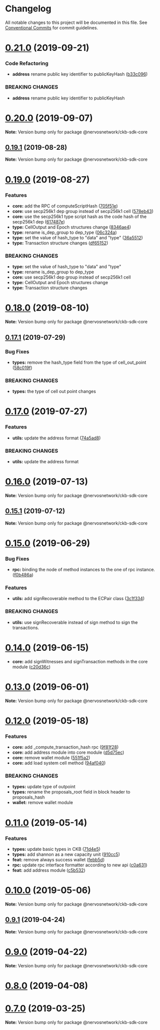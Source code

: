 # Changelog

All notable changes to this project will be documented in this file.
See [Conventional Commits](https://conventionalcommits.org) for commit guidelines.

# [0.21.0](https://github.com/nervosnetwork/ckb-sdk-js/compare/v0.20.0...v0.21.0) (2019-09-21)


### Code Refactoring

* **address** rename public key identifier to publicKeyHash ([b33c096](https://github.com/nervosnetwork/ckb-sdk-js/commit/b33c096))


### BREAKING CHANGES

* **address** rename public key identifier to publicKeyHash





# [0.20.0](https://github.com/nervosnetwork/ckb-sdk-js/compare/v0.19.1...v0.20.0) (2019-09-07)

**Note:** Version bump only for package @nervosnetwork/ckb-sdk-core





## [0.19.1](https://github.com/nervosnetwork/ckb-sdk-js/compare/v0.19.0...v0.19.1) (2019-08-28)

**Note:** Version bump only for package @nervosnetwork/ckb-sdk-core





# [0.19.0](https://github.com/nervosnetwork/ckb-sdk-js/compare/v0.18.0...v0.19.0) (2019-08-27)


### Features

* **core:** add the RPC of computeScriptHash ([705f51e](https://github.com/nervosnetwork/ckb-sdk-js/commit/705f51e))
* **core:** use secp256k1 dep group instead of secp256k1 cell ([578eb43](https://github.com/nervosnetwork/ckb-sdk-js/commit/578eb43))
* **core:** use the secp256k1 type script hash as the code hash of the secp256k1 dep ([617487e](https://github.com/nervosnetwork/ckb-sdk-js/commit/617487e))
* **type:** CellOutput and Epoch structures change ([8346ae4](https://github.com/nervosnetwork/ckb-sdk-js/commit/8346ae4))
* **type:** rename is_dep_group to dep_type ([06c324a](https://github.com/nervosnetwork/ckb-sdk-js/commit/06c324a))
* **type:** set the value of hash_type to "data" and "type" ([36a5512](https://github.com/nervosnetwork/ckb-sdk-js/commit/36a5512))
* **type:** Transaction structure changes ([df65152](https://github.com/nervosnetwork/ckb-sdk-js/commit/df65152))


### BREAKING CHANGES

* **type:** set the value of hash_type to "data" and "type"
* **type:** rename is_dep_group to dep_type
* **core:** use secp256k1 dep group instead of secp256k1 cell
* **type:** CellOutput and Epoch structures change
* **type:** Transaction structure changes





# [0.18.0](https://github.com/nervosnetwork/ckb-sdk-js/compare/v0.17.1...v0.18.0) (2019-08-10)

**Note:** Version bump only for package @nervosnetwork/ckb-sdk-core





## [0.17.1](https://github.com/nervosnetwork/ckb-sdk-js/compare/v0.17.0...v0.17.1) (2019-07-29)


### Bug Fixes

* **types:** remove the hash_type field from the type of cell_out_point ([58c019f](https://github.com/nervosnetwork/ckb-sdk-js/commit/58c019f))


### BREAKING CHANGES

* **types:** the type of cell out point changes





# [0.17.0](https://github.com/nervosnetwork/ckb-sdk-js/compare/v0.16.0...v0.17.0) (2019-07-27)


### Features

* **utils:** update the address format ([74a5ad8](https://github.com/nervosnetwork/ckb-sdk-js/commit/74a5ad8))


### BREAKING CHANGES

* **utils:** update the address format





# [0.16.0](https://github.com/nervosnetwork/ckb-sdk-js/compare/v0.15.1...v0.16.0) (2019-07-13)

**Note:** Version bump only for package @nervosnetwork/ckb-sdk-core





## [0.15.1](https://github.com/nervosnetwork/ckb-sdk-js/compare/v0.15.0...v0.15.1) (2019-07-12)

**Note:** Version bump only for package @nervosnetwork/ckb-sdk-core





# [0.15.0](https://github.com/nervosnetwork/ckb-sdk-js/compare/v0.14.0...v0.15.0) (2019-06-29)


### Bug Fixes

* **rpc:** binding the node of method instances to the one of rpc instance. ([f0b486a](https://github.com/nervosnetwork/ckb-sdk-js/commit/f0b486a))


### Features

* **utils:** add signRecoverable method to the ECPair class ([3c1f334](https://github.com/nervosnetwork/ckb-sdk-js/commit/3c1f334))


### BREAKING CHANGES

* **utils:** use signRecoverable instead of sign method to sign the transactions.





# [0.14.0](https://github.com/nervosnetwork/ckb-sdk-js/compare/v0.13.0...v0.14.0) (2019-06-15)

* **core:** add signWitnesses and signTransaction methods in the core module ([c20d36c](https://github.com/nervosnetwork/ckb-sdk-js/commit/c20d36c))





# [0.13.0](https://github.com/nervosnetwork/ckb-sdk-js/compare/v0.12.0...v0.13.0) (2019-06-01)

**Note:** Version bump only for package @nervosnetwork/ckb-sdk-core





# [0.12.0](https://github.com/nervosnetwork/ckb-sdk-js/compare/v0.11.0...v0.12.0) (2019-05-18)


### Features

* **core:** add _compute_transaction_hash rpc ([9f81f28](https://github.com/nervosnetwork/ckb-sdk-js/commit/9f81f28))
* **core:** add address module into core module ([d5d75ec](https://github.com/nervosnetwork/ckb-sdk-js/commit/d5d75ec))
* **core:** remove wallet module ([551f5a2](https://github.com/nervosnetwork/ckb-sdk-js/commit/551f5a2))
* **core:** add load system cell method ([94af040](https://github.com/nervosnetwork/ckb-sdk-js/commit/94af040))


### BREAKING CHANGES

* **types:** update type of outpoint
* **types:** rename the proposals_root field in block header to proposals_hash
* **wallet:** remove wallet module





# [0.11.0](https://github.com/nervosnetwork/ckb-sdk-js/compare/v0.10.0...v0.11.0) (2019-05-14)


### Features

* **types:** update basic types in CKB ([71d4e5](https://github.com/nervosnetwork/ckb-sdk-js/pull/135/commits/71d4e5))
* **types:** add shannon as a new capacity unit ([910cc5](https://github.com/nervosnetwork/ckb-sdk-js/pull/135/commits/910cc5))
* **feat:** remove always success wallet ([febb5d](https://github.com/nervosnetwork/ckb-sdk-js/pull/135/commits/febb5d))
* **rpc:** update rpc interface formatter according to new api ([c0a631](https://github.com/nervosnetwork/ckb-sdk-js/pull/135/commits/c0a631))
* **feat:** add address module ([c5b532](https://github.com/nervosnetwork/ckb-sdk-js/commit/c5b532))





# [0.10.0](https://github.com/nervosnetwork/ckb-sdk-js/compare/v0.9.0...v0.10.0) (2019-05-06)

**Note:** Version bump only for package @nervosnetwork/ckb-sdk-core





## [0.9.1](https://github.com/nervosnetwork/ckb-sdk-js/compare/v0.9.0...v0.9.1) (2019-04-24)

**Note:** Version bump only for package @nervosnetwork/ckb-sdk-core





# [0.9.0](https://github.com/nervosnetwork/ckb-sdk-js/compare/v0.8.0...v0.9.0) (2019-04-22)

**Note:** Version bump only for package @nervosnetwork/ckb-sdk-core





# [0.8.0](https://github.com/nervosnetwork/ckb-sdk-js/compare/v0.7.0...v0.8.0) (2019-04-08)


# [0.7.0](https://github.com/nervosnetwork/ckb-sdk-js/compare/v0.0.1-alpha.3...v0.7.0) (2019-03-25)

**Note:** Version bump only for package @nervosnetwork/ckb-sdk-core
